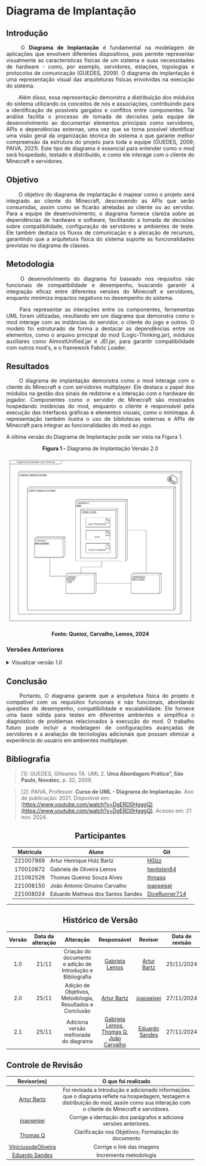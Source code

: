 # Diagrama de Implantação

## Introdução

<!--
- **Apresente o tema do projeto ou estudo;**
- **Busque trazer referências no decorrer do texto;**
- Destaque a relevância do diagrama ou abordagem para a área de aplicação.
- Mencione brevemente os principais aspectos que serão abordados no documento.
-->

<div align="justify">

&emsp;&emsp;
O **Diagrama de Implantação** é fundamental na modelagem de aplicações que envolvem diferentes dispositivos, pois permite representar visualmente as características físicas de um sistema e suas necessidades de hardware - como, por exemplo, servidores, estações, topologias e protocolos de comunicação (GUEDES, 2009). O diagrama de implantação é uma representação visual das arquiteturas físicas envolvidas na execução do sistema.

</div>

<div align="justify">

&emsp;&emsp;
Além disso, essa representação demonstra a distribuição dos módulos do sistema utilizando os conceitos de nós e associações, contribuindo para a identificação de possíveis gargalos e conflitos entre componentes. Tal análise facilita o processo de tomada de decisões pela equipe de desenvolvimento ao documentar elementos principais como servidores, APIs e dependências externas, uma vez que se torna possível identificar uma visão geral da organização técnica do sistema o que garante melhor compreensão da estrutura do projeto para toda a equipe (GUEDES, 2009; PAIVA, 2021). Este tipo de diagrama é essencial para entender como o mod será hospedado, testado e distribuído, e como ele interage com o cliente do Minecraft e servidores.

</div>

## Objetivo

<!--
- **Declare o que se pretende alcançar com o diagrama em projetos no geral; Busque referenciar!**
- **Declare o que se pretende alcançar com o diagrama para equipe neste contexto;**
- **Destaque os resultados esperados, como soluções para problemas, melhorias no entendimento ou suporte à tomada de decisões.**
-->

<div align="justify">

&emsp;&emsp;
O objetivo do diagrama de implantação é mapear como o projeto será integrado ao cliente do Minecraft, descrevendo as APIs que serão consumidas, assim como se ficarão atreladas ao cliente ou ao servidor. Para a equipe de desenvolvimento, o diagrama fornece clareza sobre as dependências de hardware e software, facilitando a tomada de decisões sobre compatibilidade, configuração de servidores e ambientes de teste. Ele também destaca os fluxos de comunicação e a alocação de recursos, garantindo que a arquitetura física do sistema suporte as funcionalidades previstas no diagrama de classes.

</div>

## Metodologia

<!--
- **Explique o processo utilizado para desenvolver o trabalho. COMO foi feito?**
- **Descreva as ferramentas, técnicas ou referências utilizadas na construção do diagrama ou solução. Se houver alguma ferramenta específica determinada pela professora, a sugestão é usá-la sendo em qualquer etapa do processo. Podem começar com uma ferramenta que já são familiarizados e depois explorar outras ferramentas.**
- Se desejarem, podem citar os desafios encontrados seguindo a metodologia, propostas de melhoria, etc.
-->

<div align="justify">

&emsp;&emsp;
O desenvolvimento do diagrama foi baseado nos requisitos não funcionais de compatibilidade e desempenho, buscando garantir a integração eficaz entre diferentes versões do Minecraft e servidores, enquanto minimiza impactos negativos no desempenho do sistema.
</div>

<div align="justify"> &emsp;&emsp;
Para representar as interações entre os componentes, ferramentas UML foram utilizadas, resultando em um diagrama que demonstra como o mod interage com as instâncias do servidor, o cliente do jogo e outros. O modelo foi estruturado de forma a destacar as dependências entre os elementos, como o arquivo principal do mod (Logic-Thinking.jar), módulos auxiliares como AlmostUnified.jar e JEI.jar, para garantir compatibilidade com outros mod's, e o framework Fabric Loader.

</div>

## Resultados

<!--
- **Apresente o produto final, como o diagrama ou solução desenvolvida.**
- **Desenvolva ao menos um parágrafo referenciando a figura**
- **Adicione "Figura 1 - Título da Figura/Quadro/Tabela" acima e "Fonte: " abaixo dela**
- Destaque os pontos principais ou insights obtidos durante o processo.
- **APRESENTE AS VERSÕES DO DIAGRAMA!! Podem usar o formato abaixo para poluir menos a página**
-->

<div align="justify">

&emsp;&emsp;
O diagrama de implantação demonstra como o mod interage com o cliente do Minecraft e com servidores multiplayer. Ele destaca o papel dos módulos na gestão dos sinais de redstone e a interação com o hardware do jogador. Componentes como o servidor de Minecraft são mostrados hospedando instâncias do mod, enquanto o cliente é responsável pela execução das interfaces gráficas e elementos visuais, como o minimapa. A representação também ilustra o uso de bibliotecas externas e APIs de Minecraft para integrar as funcionalidades do mod ao jogo.

</div>

A última versão do Diagrama de Implantação pode ser vista na Figura 1.

<center><b>Figura 1 -</b> Diagrama de Implantação Versão 2.0</center>
<center>

<!-- ![versão_final](https://raw.githubusercontent.com/UnBArqDsw2024-2/2024.2_G1_Logic_Thinkering_Entrega_02/refs/heads/main/assets/diagamaImplantacao/DIv2.png) -->
![versão_final](https://raw.githubusercontent.com/UnBArqDsw2024-2/2024.2_G1_Logic_Thinkering_Entrega_02/refs/heads/main/assets/diagramaImplantacao/DIv2.png)

</center>
<center><b>Fonte: Queioz, Carvalho, Lemos, 2024</b></center>

### Versões Anteriores

<details>

<summary>Visualizar versão 1.0</summary>

### Versão 1.0

Primeira versão do Diagrama de Implantação pode ser vista na Figura 2.

<center><b>Figura 2 -</b> Diagrama de Implantação Versão 1.0</center>
<center>

![versão_1.0](https://raw.githubusercontent.com/UnBArqDsw2024-2/2024.2_G1_Logic_Thinkering_Entrega_02/refs/heads/main/assets/diagramaImplantacao/DIv1.png)

</center>
<center><b>Fonte: Lemos, 2024</b></center>

</details>

## Conclusão

<!--
-   **Resuma os pontos principais do trabalho.**
-   **Avalie se os objetivos foram alcançados e o impacto do trabalho.**
-   **Apresente perspectivas para melhorias ou trabalhos futuros.**
-->

<div align="justify">

&emsp;&emsp;
Portanto, O diagrama garante que a arquitetura física do projeto é compatível com os requisitos funcionais e não funcionais, abordando questões de desempenho, compatibilidade e escalabilidade. Ele fornece uma base sólida para testes em diferentes ambientes e simplifica o diagnóstico de problemas relacionados à execução do mod. O trabalho futuro pode incluir a modelagem de configurações avançadas de servidores e a avaliação de tecnologias adicionais que possam otimizar a experiência do usuário em ambientes multiplayer.

</div>

## Bibliografia

<!-- - **Altere!**-->

> [1]: GUEDES, Gilleanes TA. UML 2. **Uma Abordagem Prática”, São Paulo, Novatec**, p. 32, 2009.

> [2]: PAIVA, Professor. **Curso de UML - Diagrama de Implantação**. Ano de publicação: 2021. Disponível em: [https://www.youtube.com/watch?v=DgERD0HgggQ](https://www.youtube.com/watch?v=DgERD0HgggQ). Acesso em: 21 nov. 2024.

<center>

## Participantes

</center>

<!-- de preferência: em ordem alfabética, seguindo o exemplo: -->

<div style="margin: 0 auto; width: fit-content;">

| Matrícula | Aluno                             | Git                                               |
| --------- | --------------------------------- | ------------------------------------------------- |
| 221007869 | Artur Henrique Holz Bartz         | [H0lzz](https://github.com/H0lzz)                 |
| 170010872 | Gabriela de Oliveira Lemos        | [heylisten64](https://github.com/heylisten64)     |
| 211062526 | Thomas Queiroz Souza Alves        | [thmasq](https://github.com/thmasq)               |
| 221008150 | João Antonio Ginuino Carvalho     | [joaoseisei](https://github.com/joaoseisei)       |
| 221008024 | Eduardo Matheus dos Santos Sandes | [DiceRunner714](https://github.com/DiceRunner714) |

</div>

---

<center>

## Histórico de Versão

</center>

<!-- Lembre de alterar a data -->

<div style="margin: 0 auto; width: fit-content;">

| Versão | Data da alteração |                         Alteração                          |                                                               Responsável                                                               |                      Revisor                       | Data de revisão |
| :----: | :---------------: | :--------------------------------------------------------: | :-------------------------------------------------------------------------------------------------------------------------------------: | :------------------------------------------------: | :-------------: |
|  1.0   |       21/11       | Criação do documento e adição de Introdução e Bibliografia |                                            [Gabriela Lemos](https://github.com/heylisten64)                                             |      [Artur Bartz](https://github.com/H0lzz)       |   25/11/2024    |
|  2.0   |       25/11       |  Adição de Objetivos, Metodologia, Resultados e Conclusão  |                                                 [Artur Bartz](https://github.com/H0lzz)                                                 |    [joaoseisei](https://github.com/joaoseisei)     |   27/11/2024    |
|  2.1   |       25/11       |           Adiciona versão melhorada do diagrama            | [Gabriela Lemos](https://github.com/heylisten64), [Thomas Q](https://github.com/thmasq), [João Carvalho](https://github.com/joaoseisei) | [Eduardo Sandes](https://github.com/DiceRunner714) | 27/11/2024                |

</div>

## Controle de Revisão

|                          Revisor(es)                          |                                                                                    O que foi realizado                                                                                     |
| :-----------------------------------------------------------: | :----------------------------------------------------------------------------------------------------------------------------------------------------------------------------------------: |
|            [Artur Bartz](https://github.com/H0lzz)            | Foi revisada a Introdução e adicionado informações que o diagrama reflete na hospedagem, testagem e distribuição do mod, assim como sua interação com o cliente do Minecraft e servidores. |
|          [joaoseisei](https://github.com/joaoseisei)          |                                                             Corrige a identação dos parágrafos e adiciona versões anteriores.                                                              |
|             [Thomas Q](https://github.com/thmasq)             |                                                                    Clarificação nos Objetivos; Formatação do documento                                                                     |
| [ViniciussdeOliveira](https://github.com/ViniciussdeOliveira) |                                                                                 Corrige o link das imagens                                                                                 |
|      [Eduardo Sandes](https://github.com/DiceRunner714)       |                                                                                   Incrementa metodologia                                                                                   |